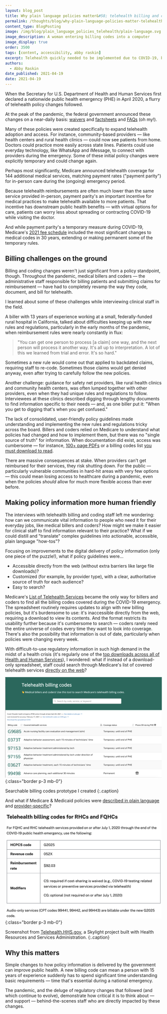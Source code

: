 ```yaml
---
layout: blog_post
title: Why plain language policies matter&#58; telehealth billing and coding during a pandemic
permalink: /thoughts/blog/why-plain-language-policies-matter-telehealth-billing-and-coding-during-a-pandemic/
content_type: BlogPosting
image: /img/blog/plain_language_policies_telehealth/plain-language.svg
image_description: A woman entering billing codes into a computer
image_display: true
order: 3500
tags: [content, accessibility, abby raskin]
excerpt: Telehealth quickly needed to be implemented due to COVID-19, but updating billing codes to accept it was a bit more complicated.
authors:
  - Abby Raskin
date_published: 2021-04-19
date: 2021-04-19
---
```

When the Secretary for U.S. Department of Health and Human Services first declared a nationwide public health emergency (PHE) in April 2020, a flurry of telehealth policy changes followed.

At the peak of the pandemic, the federal government announced these changes on a near-daily basis: [waivers](https://www.cms.gov/about-cms/emergency-preparedness-response-operations/current-emergencies/coronavirus-waivers) and [factsheets](https://www.cms.gov/newsroom/fact-sheets/medicare-telemedicine-health-care-provider-fact-sheet) and [FAQs](https://www.cms.gov/files/document/03092020-covid-19-faqs-508.pdf) (oh my!).

Many of these policies were created specifically to expand telehealth adoption and access. For instance, community-based providers &mdash; like health centers and rural health clinics &mdash; could now see patients from home. Doctors could practice more easily across state lines. Patients could use everyday technology, like WhatsApp and iMessage, to connect with providers during the emergency. Some of these initial policy changes were explicitly temporary and could change again.

Perhaps most significantly, Medicare announced telehealth coverage for 144 additional medical services, matching payment rates ("payment parity") for in-person care during the (ongoing) emergency period.

Because telehealth reimbursements are often much lower than the same service provided in-person, payment parity's an important incentive for medical practices to make telehealth available to more patients. That incentive has downstream public health benefits &mdash; with virtual options for care, patients can worry less about spreading or contracting COVID-19 while visiting the doctor.

And while payment parity's a temporary measure during COVID-19, Medicare's [2021 fee schedule](https://www.cms.gov/newsroom/fact-sheets/final-policy-payment-and-quality-provisions-changes-medicare-physician-fee-schedule-calendar-year-1) included the most significant changes to medical codes in 30 years, extending or making permanent some of the temporary rules.

## Billing challenges on the ground

Billing and coding changes weren't just significant from a policy standpoint, though. Throughout the pandemic, medical billers and coders &mdash; the administrative staff responsible for billing patients and submitting claims for reimbursement &mdash; have had to completely revamp the way they code, document, and bill for telehealth.

I learned about some of these challenges while interviewing clinical staff in the field.

A biller with 13 years of experience working at a small, federally-funded rural hospital in California, talked about difficulties keeping up with new rules and regulations, particularly in the early months of the pandemic, when reimbursement rules were nearly constantly in flux:

<blockquote class="post-blockquote">
<p>"You can get one person to process [a claim] one way, and the next person will process it another way. It's all up to interpretation. A lot of this we learned from trial and error. It's so hard."</p>
</blockquote>

Sometimes a new rule would come out that applied to backdated claims, requiring staff to re-code. Sometimes those claims would get denied anyway, even after trying to carefully follow the new policies.

Another challenge: guidance for safety net providers, like rural health clinics and community health centers, was often lumped together with other providers, even when they had unique rules and regulations to follow. Interviewees at these clinics described digging through lengthy documents to find information specific to their needs &mdash; and, as one biller put it: "When you get to digging that's when you get confused."

The lack of consolidated, user-friendly policy guidelines made understanding and implementing the new rules and regulations tricky across the board. Billers and coders relied on Medicare to understand what policies had changed and how to implement them, but there was no "single source of truth" for information. When documentation did exist, access was cumbersome &mdash; for instance, [100+ page PDFs](https://www.cms.gov/files/document/03092020-covid-19-faqs-508.pdf) or a billing codes list [you must download to read](https://www.cms.gov/Medicare/Medicare-General-Information/Telehealth/Telehealth-Codes).

There are massive consequences at stake. When providers can't get reimbursed for their services, they risk shutting down. For the public &mdash; particularly vulnerable communities in hard-hit areas with very few options &mdash; this could mean losing access to healthcare during a pandemic, even when the policies _should_ allow for much more flexible access than ever before.

## Making policy information more human friendly

The interviews with telehealth billing and coding staff left me wondering: how can we communicate vital information to people who need it for their everyday jobs, like medical billers and coders? How might we make it easier for clinical staff to find information relevant to their practice? What if we could distill and "translate" complex guidelines into actionable, accessible, plain language "how-tos"?

Focusing on improvements to the digital delivery of policy information (only one piece of the puzzle!), what if policy guidelines were...

* Accessible directly from the web (without extra barriers like large file downloads)?
* Customized (for example, by provider type), with a clear, authoritative source of truth for each audience?
* Easy to search?

Medicare's [List of Telehealth Services](https://www.cms.gov/Medicare/Medicare-General-Information/Telehealth/Telehealth-Codes) became the only way for billers and coders to find all the billing codes covered during the COVID-19 emergency. The spreadsheet routinely requires updates to align with new billing policies, but it's burdensome to use: it's inaccessible directly from the web, requiring a download to view its contents. And the format restricts its usability further because it's cumbersome to search &mdash; coders rarely need the entire universe of codes every time they want to look into coverage. There's also the possibility that information is out of date, particularly when policies were changing every week.

With difficult-to-use regulatory information in such high demand in the midst of a health crisis (it's regularly one of the [top downloads across all of Health and Human Services](https://analytics.usa.gov/health-human-services/data/)), I wondered: what if instead of a download-only spreadsheet, staff could search through Medicare's list of covered telehealth services [directly on the web](http://telecodes.org)?

![Searchable billing codes prototype.](/img/blog/plain_language_policies_telehealth/telehealth-billing-codes-prototype.png)
{:class="border p-3 mb-0"}

Searchable billing codes prototype I created
{:.caption}

And what if Medicare & Medicaid policies were [described in plain language](https://telehealth.hhs.gov/providers/policy-changes-during-the-covid-19-public-health-emergency/medicare-and-medicaid-policies/) and [provider-specific](https://telehealth.hhs.gov/providers/billing-and-reimbursement/billing-medicare-as-a-safety-net-provider/)?

![Screenshot from Telehealth.HHS.gov](/img/blog/plain_language_policies_telehealth/telehealth-billing-codes.png)
{:class="border p-3 mb-0"}

Screenshot from [Telehealth.HHS.gov](https://telehealth.hhs.gov), a Skylight project built with Health Resources and Services Administration.
{:.caption}

## Why this matters

Simple changes to how policy information is delivered by the government can improve public health. A new billing code can mean a person with 15 years of experience suddenly has to spend significant time understanding basic requirements &mdash; time that's essential during a national emergency.

The pandemic, and the deluge of regulatory changes that followed (and which continue to evolve), demonstrate how critical it is to think about &mdash; and support &mdash; behind-the-scenes staff who are directly impacted by these changes.
